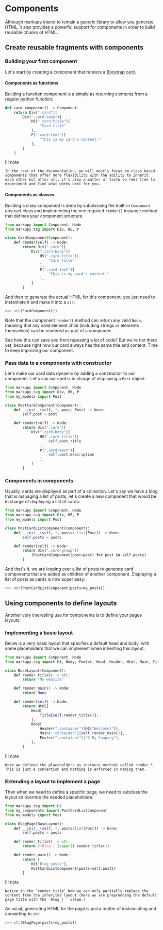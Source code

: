 # Components

Although markupy intend to remain a generic library to allow you generate HTML, it also provides a powerful support for components in order to build reusable chunks of HTML.

## Create reusable fragments with components

### Building your first component

Let's start by creating a component that renders a [Boostrap card](https://getbootstrap.com/docs/5.3/components/card/).

#### Components as functions

Building a function component is a simple as returning elements from a regular python function:

```python
def card_component() -> Component:
    return Div(".card")[
        Div(".card-body")[
            H5(".card-title")[
                "Card title"
            ],
            P(".card-text")[
                "This is my card's content."
            ],
        ]
    ]
```

!!! note

    In the rest of the documentation, we will mostly focus on class based components that offer more flexibility with the ability to inherit each other but after all, it's also a matter of taste so feel free to experiment and find what works best for you.


#### Components as classes

Building a class component is done by subclassing the built-in `Component` abstract class and implementing the one required `render()` instance method that defines your component structure.

```python
from markupy import Component, Node
from markupy.tag import Div, H5, P

class CardComponent(Component):
    def render(self) -> Node:
        return Div(".card")[
            Div(".card-body")[
                H5(".card-title")[
                    "Card title"
                ],
                P(".card-text")[
                    "This is my card's content."
                ],
            ]
        ]
```

And then to generate the actual HTML for this component, you just need to instantiate it and make it into a `str`:

```python
>>> str(CardComponent())
```

Note that the component `render()` method can return any valid `Node`, meaning that any valid element child (including strings or elements themselves) can be rendered as part of a component.

See how this can save you from repeating a lot of code?
But we're not there yet, because right now our card always has the same title and content.
Time to keep improving our component.

### Pass data to a components with constructor

Let's make our card data dynamic by adding a constructor to our component. Let's say our card is in charge of displaying a `Post` object:

```python
from markupy import Component, Node
from markupy.tag import Div, H5, P
from my_models import Post

class PostCardComponent(Component):
    def __init__(self, *, post: Post) -> None:
        self.post = post

    def render(self) -> Node:
        return Div(".card")[
            Div(".card-body")[
                H5(".card-title")[
                    self.post.title
                ],
                P(".card-text")[
                    self.post.description
                ],
            ]
        ]
```

### Components in components

Usually, cards are displayed as part of a collection. Let's say we have a blog that is managing a list of posts, let's create a new component that would be in charge of displaying a list of cards:

```python
from markupy import Component, Node
from markupy.tag import Div, H5, P
from my_models import Post

class PostCardListComponent(Component):
    def __init__(self, *, posts: list[Post]) -> None:
        self.posts = posts

    def render(self) -> Node:
        return Div(".card-group")[
            (PostCardComponent(post=post) for post in self.posts)
        ]
```

And that's it, we are looping over a list of posts to generate card components that are added as children of another component. Displaying a list of posts as cards is now super easy:

```python
>>> str(PostCardListComponent(posts=my_posts))
```

## Using components to define layouts

Another very interesting use for components is to define your pages layouts.

### Implementing a basic layout

Below is a very basic layout that specifies a default head and body, with some placeholders that we can implement when inheriting this layout.

```python
from markupy import Component, Node
from markupy.tag import H1, Body, Footer, Head, Header, Html, Main, Title

class BaseLayout(Component):
    def render_title() -> str:
        return "My website"

    def render_main() -> Node:
        return None

    def render(self) -> Node:
        return Html[
            Head[
                Title[self.render_title()],
            ],
            Body[
                Header(".container")[H1["Welcome!"]],
                Main(".container")[self.render_main()],
                Footer(".container")["© My Company"],
            ],
        ]
```

!!! note

    Here we defined the placeholders as instance methods called render_*. This is just a convention and nothing is enforced in naming them.


### Extending a layout to implement a page

Then when we need to define a specific page, we need to subclass the layout an override the needed placeholders:

```python
from markupy.tag import H2
from my_components import PostCardListComponent
from my_models import Post

class BlogPage(BaseLayout):
    def __init__(self, *, posts:list[Post]) -> None:
        self.posts = posts

    def render_title() -> str:
        return f"Blog | {super().render_title()}"

    def render_main() -> Node:
        return [
            H2["Blog posts"],
            PostCardListComponent(posts=self.posts)
        ]
```

!!! note

    Notice in the `render_title` how we can only partially replace the content from the inherited layout (here we are preprending the default page title with the `Blog | ` value.)

As usual, generating HTML for the page is just a matter of instanciating and converting to `str`:

```python
>>> str(BlogPage(posts=my_posts))
```